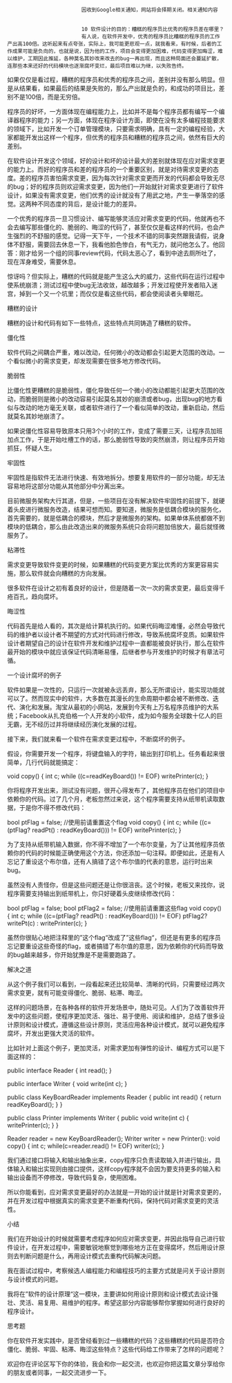 
                            
                            因收到Google相关通知，网站将会择期关闭。相关通知内容
                            
                            
                            10 软件设计的目的：糟糕的程序员比优秀的程序员差在哪里？
                            有人说，在软件开发中，优秀的程序员比糟糕的程序员的工作产出高100倍。这听起来有点夸张，实际上，我可能更悲观一点，就我看来，有时候，后者的工作成果可能是负向的，也就是说，因为他的工作，项目会变得更加困难，代码变得更加晦涩，难以维护，工期因此推延，各种莫名其妙改来改去的bug一再出现，而且这种局面还会蔓延扩散，连那些本来还好的代码模块也逐渐腐坏变烂，最后项目难以为继，以失败告终。

如果仅仅是看过程，糟糕的程序员和优秀的程序员之间，差别并没有那么明显。但是从结果看，如果最后的结果是失败的，那么产出就是负的，和成功的项目比，差别不是100倍，而是无穷倍。

程序员的好坏，一方面体现在编程能力上，比如并不是每个程序员都有编写一个编译器程序的能力；另一方面，体现在程序设计方面，即使在没有太多编程技能要求的领域下，比如开发一个订单管理模块，只要需求明确，具有一定的编程经验，大家都能开发出这样一个程序，但优秀的程序员和糟糕的程序员之间，依然有巨大的差别。

在软件设计开发这个领域，好的设计和坏的设计最大的差别就体现在应对需求变更的能力上。而好的程序员和差的程序员的一个重要区别，就是对待需求变更的态度。差的程序员害怕需求变更，因为每次针对需求变更而开发的代码都会导致无尽的bug；好的程序员则欢迎需求变更，因为他们一开始就针对需求变更进行了软件设计，如果没有需求变更，他们优秀的设计就没有了用武之地，产生一拳落空的感觉。这两种不同态度的背后，是设计能力的差异。

一个优秀的程序员一旦习惯设计、编写能够灵活应对需求变更的代码，他就再也不会去编写那些僵化的、脆弱的、晦涩的代码了，甚至仅仅是看这样的代码，也会产生强烈的不舒服的感觉。记得一天下午，一个技术不错的同事突然跟我请假，说身体不舒服，需要回去休息一下，我看他脸色惨白，有气无力，就问他怎么了。他回答：刚才给另一个组的同事review代码，代码太恶心了，看到中途去厕所吐了，现在浑身难受，需要休息。

惊讶吗？但实际上，糟糕的代码就是能产生这么大的威力，这些代码在运行过程中使系统崩溃；测试过程中使bug无法收敛，越改越多；开发过程使开发者陷入迷宫，掉到一个又一个坑里；而仅仅是看这些代码，都会使阅读者头晕眼花。

糟糕的设计

糟糕的设计和代码有如下一些特点，这些特点共同铸造了糟糕的软件。

僵化性

软件代码之间耦合严重，难以改动，任何微小的改动都会引起更大范围的改动。一个看似微小的需求变更，却发现需要在很多地方修改代码。

脆弱性

比僵化性更糟糕的是脆弱性，僵化导致任何一个微小的改动都能引起更大范围的改动，而脆弱则是微小的改动容易引起莫名其妙的崩溃或者bug，出现bug的地方看似与改动的地方毫无关联，或者软件进行了一个看似简单的改动，重新启动，然后就莫名其妙地崩溃了。

如果说僵化性容易导致原本只用3个小时的工作，变成了需要三天，让程序员加班加点工作，于是开始吐槽工作的话，那么脆弱性导致的突然崩溃，则让程序员开始抓狂，怀疑人生。

牢固性

牢固性是指软件无法进行快速、有效地拆分。想要复用软件的一部分功能，却无法容易地将这部分功能从其他部分中分离出来。

目前微服务架构大行其道，但是，一些项目在没有解决软件牢固性的前提下，就硬着头皮进行微服务改造，结果可想而知。要知道，微服务是低耦合模块的服务化，首先需要的，就是低耦合的模块，然后才是微服务的架构。如果单体系统都做不到模块的低耦合，那么由此改造出来的微服务系统只会将问题加倍放大，最后就怪微服务了。

粘滞性

需求变更导致软件变更的时候，如果糟糕的代码变更方案比优秀的方案更容易实施，那么软件就会向糟糕的方向发展。

很多软件在设计之初有着良好的设计，但是随着一次一次的需求变更，最后变得千疮百孔，趋向腐坏。

晦涩性

代码首先是给人看的，其次是给计算机执行的。如果代码晦涩难懂，必然会导致代码的维护者以设计者不期望的方式对代码进行修改，导致系统腐坏变质。如果软件设计者期望自己的设计在软件开发和维护过程中一直都能被良好执行，那么在软件最开始的模块中就应该保证代码清晰易懂，后继者参与开发维护的时候才有章法可循。

一个设计腐坏的例子

软件如果是一次性的，只运行一次就被永远丢弃，那么无所谓设计，能实现功能就可以了。然而现实中的软件，大多数在其漫长的生命周期中都会被不断修改、迭代、演化和发展。淘宝从最初的小网站，发展到今天有上万名程序员维护的大系统；Facebook从扎克伯格一个人开发的小软件，成为如今服务全球数十亿人的巨无霸，无不经历过并将继续经历演化发展的过程。

接下来，我们就来看一个软件在需求变更过程中，不断腐坏的例子。

假设，你需要开发一个程序，将键盘输入的字符，输出到打印机上。任务看起来很简单，几行代码就能搞定：

void copy()
{
  int c;
  while ((c=readKeyBoard()) != EOF)
    writePrinter(c);
}


你将程序开发出来，测试没有问题，很开心得发布了，其他程序员在他们的项目中依赖你的代码。过了几个月，老板忽然过来说，这个程序需要支持从纸带机读取数据，于是你不得不修改代码：

bool ptFlag = false;
//使用前请重置这个flag
void copy()
{
  int c;
  while ((c=(ptFlag? readPt() : readKeyBoard())) != EOF)
    writePrinter(c);
}


为了支持从纸带机输入数据，你不得不增加了一个布尔变量，为了让其他程序员依赖你的代码的时候能正确使用这个方法，你还添加一句注释。即便如此，还是有人忘记了重设这个布尔值，还有人搞错了这个布尔值的代表的意思，运行时出来bug。

虽然没有人责怪你，但是这些问题还是让你很沮丧。这个时候，老板又来找你，说程序需要支持输出到纸带机上，你只好硬着头皮继续修改代码：

bool ptFlag = false;
bool ptFlag2 = false;
//使用前请重置这些flag
void copy()
{
  int c;
  while ((c=(ptFlag? readPt() : readKeyBoard())) != EOF)
    ptFlag2? writePt(c) : writePrinter(c);
}


虽然你很贴心地把注释里的”这个flag“改成了”这些flag“，但还是有更多的程序员忘记要重设这些奇怪的flag，或者搞错了布尔值的意思，因为依赖你的代码而导致的bug越来越多，你开始犹豫是不是需要跑路了。

解决之道

从这个例子我们可以看到，一段看起来还比较简单、清晰的代码，只需要经过两次需求变更，就有可能变得僵化、脆弱、粘滞、晦涩。

这样的问题场景，在各种各样的软件开发场景中，随处可见。人们为了改善软件开发中的这些问题，使程序更加灵活、强壮、易于使用、阅读和维护，总结了很多设计原则和设计模式，遵循这些设计原则，灵活应用各种设计模式，就可以避免程序腐坏，开发出更强大灵活的软件。

比如针对上面这个例子，更加灵活，对需求更加有弹性的设计、编程方式可以是下面这样的：

public interface Reader {
	int read();
}

public interface Writer {
	void write(int c);
}

public class KeyBoardReader implements Reader {
	public int read() {
		return readKeyBoard();
	}
}

public class Printer implements Writer {
	public void write(int c) {
		writePrinter(c);
	}
}

Reader reader = new KeyBoardReader();
Writer writer = new Printer():
void copy() {
	int c;
	while(c=reader.read() != EOF)
		writer(c);
}


我们通过接口将输入和输出抽象出来，copy程序只负责读取输入并进行输出，具体输入和输出实现则由接口提供，这样copy程序就不会因为要支持更多的输入和输出设备而不停修改，导致代码复杂，使用困难。

所以你能看到，应对需求变更最好的办法就是一开始的设计就是针对需求变更的，并在开发过程中根据真实的需求变更不断重构代码，保持代码对需求变更的灵活性。

小结

我们在开始设计的时候就需要考虑程序如何应对需求变更，并因此指导自己进行软件设计，在开发过程中，需要敏锐地察觉到哪些地方正在变得腐坏，然后用设计原则去判断问题是什么，再用设计模式去重构代码解决问题。

我在面试过程中，考察候选人编程能力和编程技巧的主要方式就是问关于设计原则与设计模式的问题。

我将在”软件的设计原理“这一模块，主要讲如何用设计原则和设计模式去设计强壮、灵活、易复用、易维护的程序。希望这部分内容能够帮你掌握如何进行良好的程序设计。

思考题

你在软件开发实践中，是否曾经看到过一些糟糕的代码？这些糟糕的代码是否符合僵化、脆弱、牢固、粘滞、晦涩这些特点？这些代码给工作带来了怎样的问题呢？

欢迎你在评论区写下你的体验，我会和你一起交流，也欢迎你把这篇文章分享给你的朋友或者同事，一起交流进步一下。

                        
                        
                            